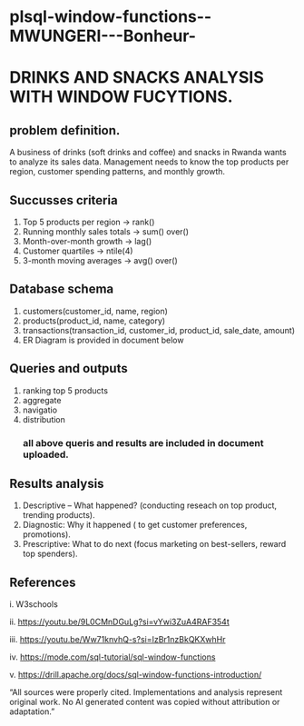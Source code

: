# plsql-window-functions--MWUNGERI---Bonheur-

# DRINKS AND SNACKS ANALYSIS WITH WINDOW FUCYTIONS.
## problem definition.
A business of drinks (soft drinks and coffee) and snacks in Rwanda wants to analyze its sales data. Management needs to know the top products per region, customer spending patterns, and monthly growth.
## Succusses criteria
1. Top 5 products per region → rank()
2. Running monthly sales totals → sum() over()
3. Month-over-month growth → lag()
4. Customer quartiles → ntile(4)
5. 3-month moving averages → avg() over()

## Database schema
1. customers(customer_id, name, region)
2. products(product_id, name, category)
3. transactions(transaction_id, customer_id, product_id, sale_date, amount)
4. ER Diagram is provided in document below

## Queries and outputs
1. ranking top 5 products
2. aggregate
3. navigatio
4. distribution
   ### all above queris and results are included in document uploaded.

## Results analysis   
1.  Descriptive – What happened? (conducting reseach on top product, trending products).
2.  Diagnostic: Why it happened ( to get customer preferences, promotions).
3.  Prescriptive: What to do next (focus marketing on best-sellers, reward top spenders).

## References
i. W3schools

ii. https://youtu.be/9L0CMnDGuLg?si=vYwi3ZuA4RAF354t

iii. https://youtu.be/Ww71knvhQ-s?si=IzBr1nzBkQKXwhHr

iv. https://mode.com/sql-tutorial/sql-window-functions

v. https://drill.apache.org/docs/sql-window-functions-introduction/


 “All sources were properly cited. Implementations and analysis represent original work. No AI
generated content was copied without attribution or adaptation.”
